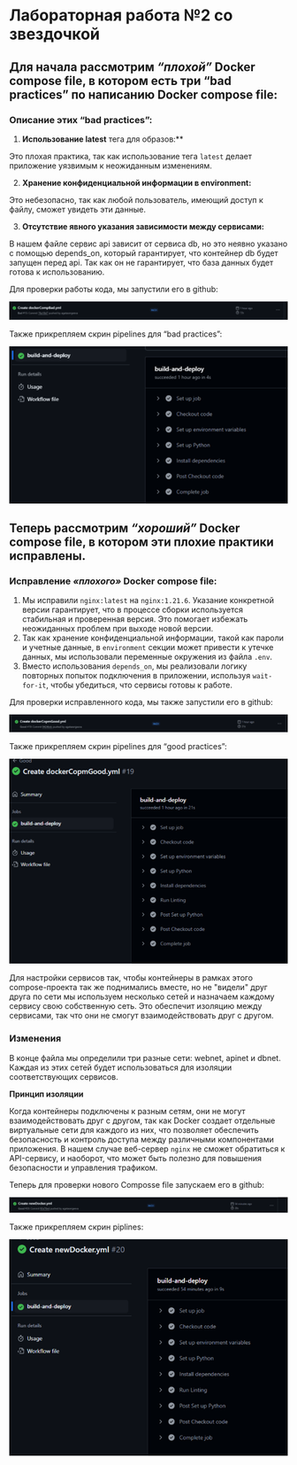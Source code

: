 # Лабораторная работа №2 со звездочкой


## Для начала рассмотрим *“плохой”* Docker compose file, в котором есть три “bad practices” по написанию Docker compose file:

### Описание этих “bad practices”:
1.	**Использование latest** тега для образов:**

Это плохая практика, так как использование тега `latest` делает приложение уязвимым к неожиданным изменениям. 

2.	**Хранение конфиденциальной информации в environment:**

Это небезопасно, так как любой пользователь, имеющий доступ к файлу, сможет увидеть эти данные. 


3.	**Отсутствие явного указания зависимости между сервисами:**

В нашем файле сервис api зависит от сервиса db, но это неявно указано с помощью depends_on, который гарантирует, что контейнер db будет запущен перед api. Так как он не гарантирует, что база данных будет готова к использованию.


Для проверки работы кода, мы запустили его в github:

![bad](https://github.com/agatasergeeva/DevOps-Cloud-Labs/blob/main/DevOps_2/DevOps_2***/photo/Bad1.png)

Также прикрепляем скрин pipelines для  “bad practices”:

![sc1](https://github.com/agatasergeeva/DevOps-Cloud-Labs/blob/main/DevOps_2/DevOps_2***/photo/Bad222.png)

## Теперь рассмотрим *“хороший”* Docker compose file, в котором эти плохие практики исправлены.

### Исправление *«плохого»* Docker compose file:

1.	Мы исправили `nginx:latest` на `nginx:1.21.6`. Указание конкретной версии гарантирует, что в процессе сборки используется стабильная и проверенная версия. Это помогает избежать неожиданных проблем при выходе новой версии.
2.	Так как хранение конфиденциальной информации, такой как пароли и учетные данные, в `environment` секции может привести к утечке данных, мы использовали переменные окружения из файла `.env`.
3.	Вместо использования `depends_on`, мы реализовали логику повторных попыток подключения в приложении, используя `wait-for-it`, чтобы убедиться, что сервисы готовы к работе.


Для проверки исправленного кода, мы также запустили его в github:

![good](https://github.com/agatasergeeva/DevOps-Cloud-Labs/blob/main/DevOps_2/DevOps_2***/photo/Good1111.png)

Также прикрепляем скрин pipelines для  “good practices”:

![sc2](https://github.com/agatasergeeva/DevOps-Cloud-Labs/blob/main/DevOps_2/DevOps_2***/photo/Good22222.png)



Для настройки сервисов так, чтобы контейнеры в рамках этого compose-проекта так же поднимались вместе, но не "видели" друг друга по сети мы используем несколько сетей и назначаем каждому сервису свою собственную сеть. Это обеспечит изоляцию между сервисами, так что они не смогут взаимодействовать друг с другом.

### Изменения

В конце файла мы определили три разные сети: webnet, apinet и dbnet. Каждая из этих сетей будет использоваться для изоляции соответствующих сервисов.  

**Принцип изоляции**

Когда контейнеры подключены к разным сетям, они не могут взаимодействовать друг с другом, так как Docker создает отдельные виртуальные сети для каждого из них, что позволяет обеспечить безопасность и контроль доступа между различными компонентами приложения. В нашем случае веб-сервер `nginx` не сможет обратиться к API-сервису, и наоборот, что может быть полезно для повышения безопасности и управления трафиком.

Теперь для проверки нового Composse file запускаем его в github:

![new](https://github.com/agatasergeeva/DevOps-Cloud-Labs/blob/main/DevOps_2/DevOps_2***/photo/new111.png)

Также прикрепляем скрин piplines:

![new2](https://github.com/agatasergeeva/DevOps-Cloud-Labs/blob/main/DevOps_2/DevOps_2***/photo/new2222222.png)
